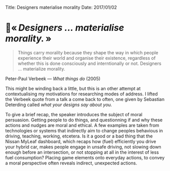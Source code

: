 Title: Designers materialise morality
Date: 2017/01/02

# « *Designers ... materialise morality.* »

> Things carry morality because they shape the way in which people experience their world and organise their existence, regardless of whether this is done consciously and interntionally or not. Designers ... materialize morality.

Peter-Paul Verbeek — *What things do* (2005)

This might be winding back a little, but this is an other attempt at contextualising my motivations for researching modes of address. I lifted the Verbeek quote from a talk a come back to often, one given by Sebastian Deterding called *what your designs say about you.*

To give a brief recap, the speaker introduces the subject of moral persuasion. Getting people to do things, and questionning if and why these actions and nudges are moral and ethical. A few examples are taken from technologies or systems that indirectly aim to change peoples behavious in driving, teaching, working, etcetera. Is it a good or a bad thing that the Nissan MyLeaf dashboard, which recaps how (fuel) efficiently you drive your hybrid car, makes people engage in unsafe driving, not slowing down enough before an intersection, or not stopping at all in the interest of less fuel consumption? Placing game elements onto everyday actions, to convey a moral perspective often reveals indirect, unexpected actions.
